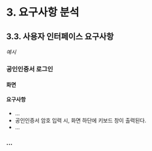 # 3. 요구사항 분석
## 3.3. 사용자 인터페이스 요구사항

*예시*
### 공인인증서 로그인
#### 화면
#### 요구사항
- ... 
- 공인인증서 암호 입력 시, 화면 하단에 키보드 창이 출력된다.
- ...

### ...